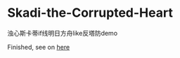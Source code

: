 # Skadi-the-Corrupted-Heart
浊心斯卡蒂if线明日方舟like反塔防demo

Finished, see on <a href="https://www.bilibili.com/video/BV18D4y1y7Pu/?spm_id_from=333.1007.top_right_bar_window_custom_collection.content.click">here</a>

